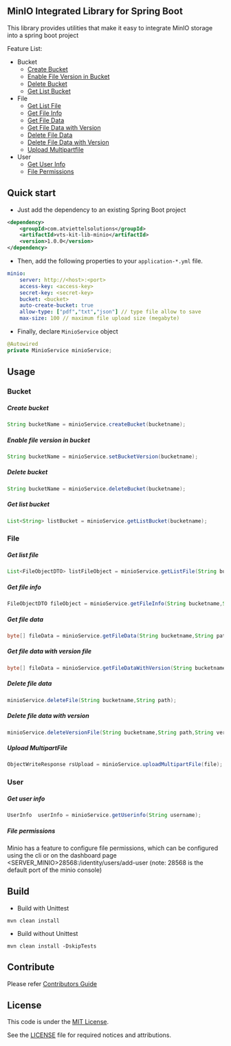 MinIO Integrated Library for Spring Boot
-------
This library provides utilities that make it easy to integrate MinIO storage into a spring boot project

Feature List:
- Bucket
    * [Create Bucket](#create-bucket)
    * [Enable File Version in Bucket](#enable-file-version-in-bucket)
    * [Delete Bucket](#delete-bucket)
    * [Get List Bucket](#get-list-bucket)
- File
    * [Get List File](#get-list-file)
    * [Get File Info](#get-file-info)
    * [Get File Data](#get-file-data)
    * [Get File Data with Version](#get-file-data-with-version-file)
    * [Delete File Data](#delete-file-data)
    * [Delete File Data with Version](#delete-file-data-with-version)
    * [Upload Multipartfile](#upload-multipartfile)
- User
    * [Get User Info](#get-user-info)
    * [File Permissions](#file-permissions)
    
Quick start
-------
* Just add the dependency to an existing Spring Boot project
```xml
<dependency>
    <groupId>com.atviettelsolutions</groupId>
    <artifactId>vts-kit-lib-minio</artifactId>
    <version>1.0.0</version>
</dependency>
```

* Then, add the following properties to your `application-*.yml` file.
```yaml
minio:
    server: http://<host>:<port>
    access-key: <access-key>
    secret-key: <secret-key>
    bucket: <bucket>
    auto-create-bucket: true
    allow-type: ["pdf","txt","json"] // type file allow to save
    max-size: 100 // maximum file upload size (megabyte)
```

* Finally, declare `MinioService` object
```java
@Autowired
private MinioService minioService;
```

Usage
-------
### Bucket
##### Create bucket
```java
String bucketName = minioService.createBucket(bucketname);
```

##### Enable file version in bucket
```java
String bucketName = minioService.setBucketVersion(bucketname);
```

##### Delete bucket
```java
String bucketName = minioService.deleteBucket(bucketname);
```

##### Get list bucket
```java
List<String> listBucket = minioService.getListBucket(bucketname);
```

### File
##### Get list file
```java
List<FileObjectDTO> listFileObject = minioService.getListFile(String bucketname, @Nullable String path);
```
##### Get file info
```java
FileObjectDTO fileObject = minioService.getFileInfo(String bucketname,String path);
```
##### Get file data
```java
byte[] fileData = minioService.getFileData(String bucketname,String path);
```


##### Get file data with version file
```java
byte[] fileData = minioService.getFileDataWithVersion(String bucketname,String path,String version);
```
##### Delete file data
```java
minioService.deleteFile(String bucketname,String path);
```
##### Delete file data with version
```java
minioService.deleteVersionFile(String bucketname,String path,String versionid);
```
##### Upload MultipartFile
```java
ObjectWriteResponse rsUpload = minioService.uploadMultipartFile(file);
```
### User
##### Get user info
```java
UserInfo  userInfo = minioService.getUserinfo(String username);
```
##### File permissions
Minio has a feature to configure file permissions, which can be configured using the cli or on the dashboard page <SERVER_MINIO>28568:/identity/users/add-user (note: 28568 is the default port of the minio console)


Build
-------
* Build with Unittest
```shell script
mvn clean install
```

* Build without Unittest
```shell script
mvn clean install -DskipTests
```

Contribute
-------
Please refer [Contributors Guide](CONTRIBUTING.md)

License
-------
This code is under the [MIT License](https://opensource.org/licenses/MIT).

See the [LICENSE](LICENSE) file for required notices and attributions.
